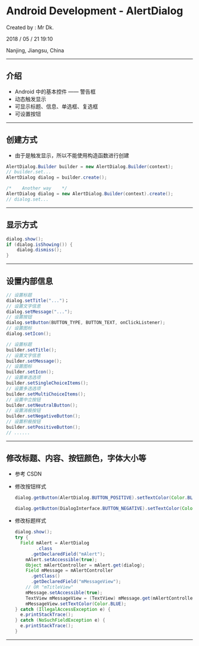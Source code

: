 # Android Development - AlertDialog

Created by : Mr Dk.

2018 / 05 / 21 19:10

Nanjing, Jiangsu, China

------

## 介绍

* Android 中的基本控件 —— 警告框
* 动态触发显示
* 可显示标题、信息、单选框、复选框
* 可设置按钮

---

## 创建方式

* 由于是触发显示，所以不能使用构造函数进行创建

```java
AlertDialog.Builder builder = new AlertDialog.Builder(context);
// builder.set...
AlertDialog dialog = builder.create();

/*    Another way    */
AlertDialog dialog = new AlertDialog.Builder(context).create();
// dialog.set...
```

---

## 显示方式

```Java
dialog.show();
if (dialog.isShowing()) {
    dialog.dismiss();
}
```

---

## 设置内部信息

```java
// 设置标题
dialog.setTitle("...")；
// 设置文字信息
dialog.setMessage("...");
// 设置按钮
dialog.setButton(BUTTON_TYPE, BUTTON_TEXT, onClickListener);
// 设置图标
dialog.setIcon();

// 设置标题
builder.setTitle();
// 设置文字信息
builder.setMessage();
// 设置图标
builder.setIcon();
// 设置单选选项
builder.setSingleChoiceItems();
// 设置多选选项
builder.setMultiChoiceItems();
// 设置中立按钮
builder.setNeutralButton();
// 设置消极按钮
builder.setNegativeButton();
// 设置积极按钮
builder.setPositiveButton();
// ......
```

---

## 修改标题、内容、按钮颜色，字体大小等

- 参考 CSDN

- 修改按钮样式

  ```Java
  dialog.getButton(AlertDialog.BUTTON_POSITIVE).setTextColor(Color.BLUE);
      
  dialog.getButton(DialogInterface.BUTTON_NEGATIVE).setTextColor(Color.BLACK);
  ```

- 修改标题样式

  ```Java
  dialog.show();
  try {
  	Field mAlert = AlertDialog
          .class
  		.getDeclaredField("mAlert");
      mAlert.setAccessible(true);
      Object mAlertController = mAlert.get(dialog);
      Field mMessage = mAlertController
   		.getClass()
   		.getDeclaredField("mMessageView");
      // OR "mTitleView"
      mMessage.setAccessible(true);
      TextView mMessageView = (TextView) mMessage.get(mAlertController);
      mMessageView.setTextColor(Color.BLUE);
  } catch (IllegalAccessException e) {
  	e.printStackTrace();
  } catch (NoSuchFieldException e) {
  	e.printStackTrace();
  }
  ```

------

